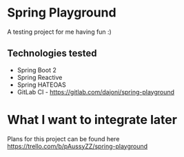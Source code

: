 # Spring Playground 
A testing project for me having fun :)



## Technologies tested
* Spring Boot 2
* Spring Reactive
* Spring HATEOAS 
* GitLab CI - https://gitlab.com/dajoni/spring-playground

# What I want to integrate later
Plans for this project can be found here https://trello.com/b/pAussyZZ/spring-playground



 